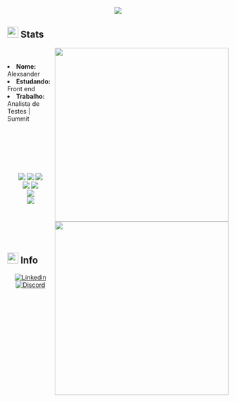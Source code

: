 <div>
    <p align="center">
        <a href="https://git.io/typing-svg">
            <img src="https://readme-typing-svg.herokuapp.com/?color=89C582&lines=Ol%C3%A1+-+Hello+-+%E4%BD%A0%E5%A5%BD;I'm+Alex;Enjoy+your+time+here.&center=true&size=30" />
        </a>
    </p>
    <h2>
        <img src="https://media.giphy.com/media/S7PT1A9PZTY2m4kUBd/giphy.gif" width="25" />
        Stats
    </h2>
    <a href="https://github.com/anuraghazra/github-readme-stats">
        <img width="396" src="https://github-readme-stats.vercel.app/api?username=AlexVater&show_icons=true&title_color=89C582&theme=merko&border_color=fff" align="right" />
    </a>
    <br />
    <br />
    <li><b>Nome:</b> Alexsander</li>
    <li><b>Estudando:</b> Front end</li>
    <li><b>Trabalho:</b> Analista de Testes | Summit</li>
    <br />    
    <br />
    <br />
    <br />
    <div>
        <a href="https://github.com/anuraghazra/github-readme-stats">
            <img width="396" src="https://github-readme-stats.vercel.app/api/top-langs/?username=AlexVater&title_color=89C582&theme=merko&langs_count=8&layout=compact&border_color=fff" align="right" />
        </a>
        <p align="center">
            <br />
            <br />
            <img src="https://img.shields.io/badge/html5%20-%23F24E1E.svg?&style=for-the-badge&logo=html5&logoColor=white" />
            <img src="https://img.shields.io/badge/css3%20-%231572B6.svg?&style=for-the-badge&logo=css3&logoColor=white" />
            <img src="https://img.shields.io/badge/javascript%20-%23F7DF1E.svg?&style=for-the-badge&logo=javascript&logoColor=white" />
            <br />
            <img src="https://img.shields.io/badge/bootstrap-%23663399.svg?style=for-the-badge&logo=bootstrap&logoColor=white" />
            <img src="https://img.shields.io/badge/react-%23000.svg?style=for-the-badge&logo=react&logoColor=white" />
            <br />
            <img src="https://img.shields.io/badge/mysql-%23F7931E.svg?style=for-the-badge&logo=mysql&logoColor=white" />
            <br />
            <img src="https://img.shields.io/badge/git%20-%23F05033.svg?&style=for-the-badge&logo=git&logoColor=white" />
            <br />
            <br />
        </p>
    </div>
</div>
<br />
<br />
<br />
<div>
    <h2>
        <img src="https://media.giphy.com/media/JscA27pcDdfubFImYj/giphy.gif" width="25" />
        Info
    </h2>
    <div>
        <p align="center">
            <a href="https://www.linkedin.com/in/alexsander-vater-468003197/">
                <img src="https://img.shields.io/badge/linkedin-%230077B5.svg?style=for-the-badge&logo=linkedin&logoColor=white" alt="Linkedin" title="Linkedin" />
            </a>
            <a href="#">
                <img src="https://img.shields.io/badge/2569-%237289DA.svg?style=for-the-badge&logo=discord&logoColor=white" alt="Discord" title="Alexsander Vater#2569" />
            </a>
        </p>
    </div>
</div>
